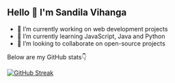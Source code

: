 ## Hello 👋 I'm Sandila Vihanga

- 🔭 I’m currently working on web development projects
- 🌱 I’m currently learning JavaScript, Java and Python
- 👯 I’m looking to collaborate on open-source projects

Below are my GitHub stats👇

[![GitHub Streak](https://streak-stats.demolab.com?user=sandilavi&theme=transparent)](https://git.io/streak-stats)
